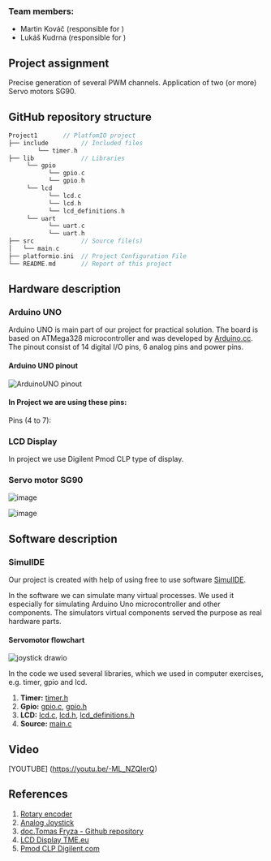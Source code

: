 ### Team members:

* Martin Kováč 
  (responsible for )
* Lukáš Kudrna 
  (responsible for )
##  Project assignment

Precise generation of several PWM channels. Application of two (or more) Servo motors SG90.

## GitHub repository structure

   ```c
   Project1       // PlatfomIO project
   ├── include         // Included files
           └── timer.h
   ├── lib             // Libraries
        └── gpio
              └── gpio.c
              └── gpio.h
        └── lcd
              └── lcd.c
              └── lcd.h
              └── lcd_definitions.h
        └── uart
              └── uart.c
              └── uart.h
   ├── src             // Source file(s)
   │   └── main.c
   ├── platformio.ini  // Project Configuration File
   └── README.md       // Report of this project
   ```

## Hardware description

### Arduino UNO

Arduino UNO is main part of our project for practical solution. The board is based on ATMega328 microcontroller and was developed by [Arduino.cc](https://www.arduino.cc/). The pinout consist of 14 digital I/O pins, 6 analog pins and power pins.

#### Arduino UNO pinout
![ArduinoUNO pinout](https://user-images.githubusercontent.com/99397107/206240652-9ad594d9-998e-4e33-b061-4f60213628ff.png)

#### In Project we are using these pins:

Pins (4 to 7):

### LCD Display
In project we use Digilent Pmod CLP type of display.

### Servo motor SG90

![image](https://user-images.githubusercontent.com/99397107/208475296-6c30ba24-3230-40fc-b43e-f81d56fa7923.png)

![image](https://user-images.githubusercontent.com/99397107/208473686-af5cdb99-ddcb-4c06-9ea9-8a25f7682b6b.png)

## Software description

### SimulIDE
Our project is created with help of using free to use software [SimulIDE](https://www.simulide.com/).

In the software we can simulate many virtual processes. We used it especially for simulating Arduino Uno microcontroller and other components.
The simulators virtual components served the purpose as real hardware parts.

#### Servomotor flowchart 
![joystick drawio](https://user-images.githubusercontent.com/99397107/206262503-7c842613-7dab-4721-96d7-a3c62a214442.png)




In the code we used several libraries, which we used in computer exercises, e.g. timer, gpio and lcd.

1. **Timer:** [timer.h](https://github.com/xsedla1y/digital-electronics-2/blob/main/Project1/include/timer.h)
 2. **Gpio:** [gpio.c](https://github.com/LukerCZ/digital-electronics-2/blob/main/Project1/lib/gpio/gpio.c), [gpio.h](https://github.com/LukerCZ/digital-electronics-2/blob/main/Project1/lib/gpio/gpio.h)
 3. **LCD:** [lcd.c](https://github.com/LukerCZ/digital-electronics-2/blob/main/Project1/lib/lcd/lcd.c), [lcd.h](https://github.com/LukerCZ/digital-electronics-2/blob/main/Project1/lib/lcd/lcd.h), [lcd_definitions.h](https://github.com/LukerCZ/digital-electronics-2/blob/main/Project1/lib/lcd/lcd_definitions.h)
 4. **Source:** [main.c](https://github.com/LukerCZ/digital-electronics-2/blob/main/Project1/src/main.c)

## Video

[YOUTUBE] (https://youtu.be/-ML_NZQIerQ)

## References

1. [Rotary encoder](https://howtomechatronics.com/tutorials/arduino/rotary-encoder-works-use-arduino/)  
2. [Analog Joystick](https://www.electronicwings.com/arduino/analog-joystick-interfacing-with-arduino-uno)
3. [doc.Tomas Fryza - Github repository](https://github.com/tomas-fryza/digital-electronics-2)
4. [LCD Display TME.eu](https://www.tme.eu/en/details/410-142p/add-on-boards/digilent/pmodclp/)
5. [Pmod CLP Digilent.com](https://digilent.com/reference/pmod/pmodclp/start)
